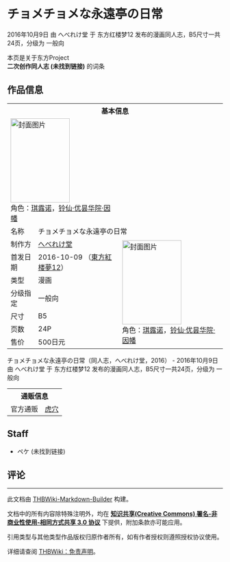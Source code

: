 # チョメチョメな永遠亭の日常

<!-- source html: G:\repos\THBWiki-Markdown-Builder\THBWikiMarkdown\Temp\main\e\e5\ns0%3A%E3%83%81%E3%83%A7%E3%83%A1%E3%83%81%E3%83%A7%E3%83%A1%E3%81%AA%E6%B0%B8%E9%81%A0%E4%BA%AD%E3%81%AE%E6%97%A5%E5%B8%B8.html -->

2016年10月9日 由 へべれけ堂 于 东方红楼梦12 发布的漫画同人志，B5尺寸一共24页，分级为 一般向

本页是关于东方Project  
 **二次创作同人志 (未找到链接)** 的词条

## 作品信息

<table><tbody><tr><th colspan="3">基本信息</th></tr><tr><td class="cover-artwork-mobile" colspan="2"><a href="./文件-チョメチョメな永遠亭の日常封面.png.md" class="image" title="封面图片"><img alt="封面图片" src="https://upload.thwiki.cc/thumb/d/db/%E3%83%81%E3%83%A7%E3%83%A1%E3%83%81%E3%83%A7%E3%83%A1%E3%81%AA%E6%B0%B8%E9%81%A0%E4%BA%AD%E3%81%AE%E6%97%A5%E5%B8%B8%E5%B0%81%E9%9D%A2.png/138px-%E3%83%81%E3%83%A7%E3%83%A1%E3%83%81%E3%83%A7%E3%83%A1%E3%81%AA%E6%B0%B8%E9%81%A0%E4%BA%AD%E3%81%AE%E6%97%A5%E5%B8%B8%E5%B0%81%E9%9D%A2.png" decoding="async" loading="lazy" width="138" height="196" srcset="https://upload.thwiki.cc/thumb/d/db/%E3%83%81%E3%83%A7%E3%83%A1%E3%83%81%E3%83%A7%E3%83%A1%E3%81%AA%E6%B0%B8%E9%81%A0%E4%BA%AD%E3%81%AE%E6%97%A5%E5%B8%B8%E5%B0%81%E9%9D%A2.png/207px-%E3%83%81%E3%83%A7%E3%83%A1%E3%83%81%E3%83%A7%E3%83%A1%E3%81%AA%E6%B0%B8%E9%81%A0%E4%BA%AD%E3%81%AE%E6%97%A5%E5%B8%B8%E5%B0%81%E9%9D%A2.png 1.5x, https://upload.thwiki.cc/thumb/d/db/%E3%83%81%E3%83%A7%E3%83%A1%E3%83%81%E3%83%A7%E3%83%A1%E3%81%AA%E6%B0%B8%E9%81%A0%E4%BA%AD%E3%81%AE%E6%97%A5%E5%B8%B8%E5%B0%81%E9%9D%A2.png/276px-%E3%83%81%E3%83%A7%E3%83%A1%E3%83%81%E3%83%A7%E3%83%A1%E3%81%AA%E6%B0%B8%E9%81%A0%E4%BA%AD%E3%81%AE%E6%97%A5%E5%B8%B8%E5%B0%81%E9%9D%A2.png 2x" data-file-width="564" data-file-height="800"></a><div class="cover-char">角色：<a href="./琪露诺.md" title="琪露诺">琪露诺</a>，<a href="./铃仙·优昙华院·因幡.md" title="铃仙·优昙华院·因幡">铃仙·优昙华院·因幡</a></div></td>
</tr><tr><td class="label">名称</td><td colspan="2"> チョメチョメな永遠亭の日常 </td></tr><tr><td class="label">制作方</td><td><a href="./へべれけ堂.md" title="へべれけ堂">へべれけ堂</a></td><td class="cover-artwork" rowspan="7" style="min-width:196px;"><a href="./文件-チョメチョメな永遠亭の日常封面.png.md" class="image" title="封面图片"><img alt="封面图片" src="https://upload.thwiki.cc/thumb/d/db/%E3%83%81%E3%83%A7%E3%83%A1%E3%83%81%E3%83%A7%E3%83%A1%E3%81%AA%E6%B0%B8%E9%81%A0%E4%BA%AD%E3%81%AE%E6%97%A5%E5%B8%B8%E5%B0%81%E9%9D%A2.png/138px-%E3%83%81%E3%83%A7%E3%83%A1%E3%83%81%E3%83%A7%E3%83%A1%E3%81%AA%E6%B0%B8%E9%81%A0%E4%BA%AD%E3%81%AE%E6%97%A5%E5%B8%B8%E5%B0%81%E9%9D%A2.png" decoding="async" loading="lazy" width="138" height="196" srcset="https://upload.thwiki.cc/thumb/d/db/%E3%83%81%E3%83%A7%E3%83%A1%E3%83%81%E3%83%A7%E3%83%A1%E3%81%AA%E6%B0%B8%E9%81%A0%E4%BA%AD%E3%81%AE%E6%97%A5%E5%B8%B8%E5%B0%81%E9%9D%A2.png/207px-%E3%83%81%E3%83%A7%E3%83%A1%E3%83%81%E3%83%A7%E3%83%A1%E3%81%AA%E6%B0%B8%E9%81%A0%E4%BA%AD%E3%81%AE%E6%97%A5%E5%B8%B8%E5%B0%81%E9%9D%A2.png 1.5x, https://upload.thwiki.cc/thumb/d/db/%E3%83%81%E3%83%A7%E3%83%A1%E3%83%81%E3%83%A7%E3%83%A1%E3%81%AA%E6%B0%B8%E9%81%A0%E4%BA%AD%E3%81%AE%E6%97%A5%E5%B8%B8%E5%B0%81%E9%9D%A2.png/276px-%E3%83%81%E3%83%A7%E3%83%A1%E3%83%81%E3%83%A7%E3%83%A1%E3%81%AA%E6%B0%B8%E9%81%A0%E4%BA%AD%E3%81%AE%E6%97%A5%E5%B8%B8%E5%B0%81%E9%9D%A2.png 2x" data-file-width="564" data-file-height="800"></a><div class="cover-char">角色：<a href="./琪露诺.md" title="琪露诺">琪露诺</a>，<a href="./铃仙·优昙华院·因幡.md" title="铃仙·优昙华院·因幡">铃仙·优昙华院·因幡</a></div></td>
</tr><tr><td class="label">首发日期</td><td>2016-10-09&#160;（<a href="/展会作品列表?e=%E4%B8%9C%E6%96%B9%E7%BA%A2%E6%A5%BC%E6%A2%A6%2312">東方紅楼夢12</a>）</td></tr><tr><td class="label">类型</td><td>漫画</td></tr><tr><td class="label">分级指定</td><td>一般向</td></tr><tr><td class="label">尺寸</td><td>B5</td></tr><tr><td class="label">页数</td><td>24P</td></tr><tr><td class="label">售价</td><td>500日元</td></tr></tbody></table>

チョメチョメな永遠亭の日常（同人志，へべれけ堂，2016） - 2016年10月9日 由 へべれけ堂 于 东方红楼梦12 发布的漫画同人志，B5尺寸一共24页，分级为 一般向

<table><tbody><tr><th colspan="3">通贩信息</th></tr><tr><td class="label">官方通贩</td><td colspan="2"><a rel="nofollow" class="external text" href="https://ec.toranoana.jp/tora_r/ec/item/040030471555">虎穴</a></td></tr></tbody></table>



## Staff
- ペケ (未找到链接)


## 评论




---

此文档由 [THBWiki-Markdown-Builder](https://github.com/Delsin-Yu/THBWiki-Markdown-Builder) 构建。

文档中的所有内容除特殊注明外，均在 [**知识共享(Creative Commons) 署名-非商业性使用-相同方式共享 3.0 协议**](https://creativecommons.org/licenses/by-sa/3.0/deed.zh-hans) 下提供，附加条款亦可能应用。

引用类型与其他类型作品版权归原作者所有，如有作者授权则遵照授权协议使用。

详细请查阅 [THBWiki：免责声明](https://thbwiki.cc/THBWiki:%E5%85%8D%E8%B4%A3%E5%A3%B0%E6%98%8E)。

